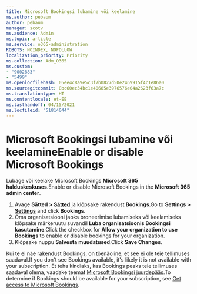```yaml
---
title: Microsoft Bookingsi lubamine või keelamine
ms.author: pebaum
author: pebaum
manager: scotv
ms.audience: Admin
ms.topic: article
ms.service: o365-administration
ROBOTS: NOINDEX, NOFOLLOW
localization_priority: Priority
ms.collection: Adm_O365
ms.custom:
- "9002883"
- "5499"
ms.openlocfilehash: 05ee4c8a9e5c3f7b0827d50e2469915f4c1e86a0
ms.sourcegitcommit: 8bc60ec34bc1e40685e3976576e04a2623f63a7c
ms.translationtype: HT
ms.contentlocale: et-EE
ms.lasthandoff: 04/15/2021
ms.locfileid: "51814044"
---
```

# <a name="enable-or-disable-microsoft-bookings"></a><span data-ttu-id="b241e-102">Microsoft Bookingsi lubamine või keelamine</span><span class="sxs-lookup"><span data-stu-id="b241e-102">Enable or disable Microsoft Bookings</span></span>

<span data-ttu-id="b241e-103">Lubage või keelake Microsoft Bookings **Microsoft 365 halduskeskuses**.</span><span class="sxs-lookup"><span data-stu-id="b241e-103">Enable or disable Microsoft Bookings in the **Microsoft 365 admin center**.</span></span>

1. <span data-ttu-id="b241e-104">Avage **Sätted > [Sätted](https://admin.microsoft.com/Adminportal/Home?source=applauncher#/Settings/Services)** ja klõpsake rakendust **Bookings**.</span><span class="sxs-lookup"><span data-stu-id="b241e-104">Go to **Settings > [Settings](https://admin.microsoft.com/Adminportal/Home?source=applauncher#/Settings/Services)** and click **Bookings**.</span></span>
2. <span data-ttu-id="b241e-105">Oma organisatsiooni jaoks broneerimise lubamiseks või keelamiseks klõpsake märkeruutu suvandil **Luba organisatsioonis Bookingsi kasutamine**.</span><span class="sxs-lookup"><span data-stu-id="b241e-105">Click the checkbox for **Allow your organization to use Bookings** to enable or disable bookings for your organization.</span></span>
3. <span data-ttu-id="b241e-106">Klõpsake nuppu **Salvesta muudatused**.</span><span class="sxs-lookup"><span data-stu-id="b241e-106">Click **Save Changes**.</span></span>

<span data-ttu-id="b241e-107">Kui te ei näe rakendust Bookings, on tõenäoline, et see ei ole teie tellimuses saadaval.</span><span class="sxs-lookup"><span data-stu-id="b241e-107">If you don't see Bookings available, it's likely it is not available with your subscription.</span></span> <span data-ttu-id="b241e-108">Et teha kindlaks, kas Bookings peaks teie tellimuses saadaval olema, vaadake teemat [Microsoft Bookingsi juurdepääs](https://support.microsoft.com/et-EE/office/get-access-to-microsoft-bookings-5382dc07-aaa5-45c9-8767-502333b214ce).</span><span class="sxs-lookup"><span data-stu-id="b241e-108">To determine if Bookings should be available for your subscription, see [Get access to Microsoft Bookings](https://support.microsoft.com/et-EE/office/get-access-to-microsoft-bookings-5382dc07-aaa5-45c9-8767-502333b214ce).</span></span>
